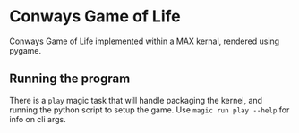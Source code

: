 # Conways Game of Life

Conways Game of Life implemented within a MAX kernal, rendered using pygame.

## Running the program

There is a `play` magic task that will handle packaging the kernel, and running
the python script to setup the game. Use `magic run play --help` for info on cli
args.